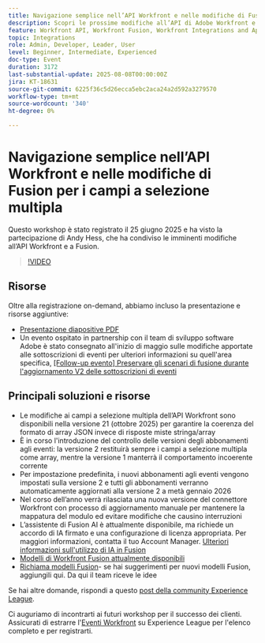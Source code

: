 ```yaml
---
title: Navigazione semplice nell’API Workfront e nelle modifiche di Fusion per i campi a selezione multipla
description: Scopri le prossime modifiche all’API di Adobe Workfront e a Fusion, inclusi gli aggiornamenti per più campi selezionati, il controllo delle versioni degli abbonamenti agli eventi e le strategie per evitare di interrompere le modifiche.
feature: Workfront API, Workfront Fusion, Workfront Integrations and Apps
topic: Integrations
role: Admin, Developer, Leader, User
level: Beginner, Intermediate, Experienced
doc-type: Event
duration: 3172
last-substantial-update: 2025-08-08T00:00:00Z
jira: KT-18631
source-git-commit: 6225f36c5d26ecca5ebc2aca24a2d592a3279570
workflow-type: tm+mt
source-wordcount: '340'
ht-degree: 0%

---
```



# Navigazione semplice nell’API Workfront e nelle modifiche di Fusion per i campi a selezione multipla

Questo workshop è stato registrato il 25 giugno 2025 e ha visto la partecipazione di Andy Hess, che ha condiviso le imminenti modifiche all’API Workfront e a Fusion.

>[!VIDEO](https://video.tv.adobe.com/v/3469978/?learn=on&enablevpops)

## Risorse

Oltre alla registrazione on-demand, abbiamo incluso la presentazione e risorse aggiuntive:
* [Presentazione diapositive PDF](https://workfront-experience.s3.us-west-2.amazonaws.com/Training/Guides/Customer+Success+at+Scale/Navigating+the+API+and+Fusion+Changes+for+Multi-Select+Fields+with+Ease+062425.pdf)
* Un evento ospitato in partnership con il team di sviluppo software Adobe è stato consegnato all&#39;inizio di maggio sulle modifiche apportate alle sottoscrizioni di eventi per ulteriori informazioni su quell&#39;area specifica, [[Follow-up evento] Preservare gli scenari di fusione durante l&#39;aggiornamento V2 delle sottoscrizioni di eventi](https://experienceleaguecommunities.adobe.com/t5/workfront-discussions/event-follow-up-preserving-your-fusion-scenarios-during-the/m-p/754182#M4041)

## Principali soluzioni e risorse

* Le modifiche ai campi a selezione multipla dell’API Workfront sono disponibili nella versione 21 (ottobre 2025) per garantire la coerenza del formato di array JSON invece di risposte miste stringa/array
* È in corso l&#39;introduzione del controllo delle versioni degli abbonamenti agli eventi: la versione 2 restituirà sempre i campi a selezione multipla come array, mentre la versione 1 manterrà il comportamento incoerente corrente
* Per impostazione predefinita, i nuovi abbonamenti agli eventi vengono impostati sulla versione 2 e tutti gli abbonamenti verranno automaticamente aggiornati alla versione 2 a metà gennaio 2026
* Nel corso dell’anno verrà rilasciata una nuova versione del connettore Workfront con processo di aggiornamento manuale per mantenere la mappatura del modulo ed evitare modifiche che causino interruzioni
* L’assistente di Fusion AI è attualmente disponibile, ma richiede un accordo di IA firmato e una configurazione di licenza appropriata. Per maggiori informazioni, contatta il tuo Account Manager. [Ulteriori informazioni sull&#39;utilizzo di IA in Fusion](https://experienceleague.adobe.com/en/docs/workfront-fusion/using/manage-scenarios/fusion-ai-assistant)
* [Modelli di Workfront Fusion attualmente disponibili](https://experienceleague.adobe.com/en/docs/workfront-fusion/using/create-and-manage-templates/currently-available-fusion-templates)
* [Richiama modelli Fusion](https://experienceleaguecommunities.adobe.com/t5/workfront-discussions/call-for-fusion-template-ideas/m-p/732085#M3686)- se hai suggerimenti per nuovi modelli Fusion, aggiungili qui. Da qui il team riceve le idee  

Se hai altre domande, rispondi a questo [post della community Experience League](https://experienceleaguecommunities.adobe.com/t5/workfront-discussions/event-follow-up-navigating-the-workfront-api-and-fusion-changes/td-p/761253). 

Ci auguriamo di incontrarti ai futuri workshop per il successo dei clienti.  Assicurati di estrarre l&#39;[Eventi Workfront](https://experienceleague.adobe.com/events/?filters=Workfront) su Experience League per l&#39;elenco completo e per registrarti.